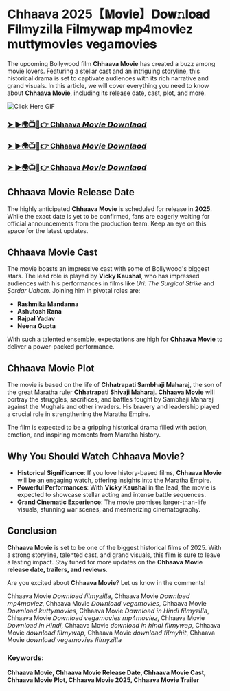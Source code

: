 # Chhaava 2025【𝐌𝐨𝐯𝐢𝐞】𝐃𝐨𝐰𝚗𝐥𝐨𝐚𝐝 𝐅𝐢𝐥myzil𝐥𝐚 Fi𝐥𝐦yw𝐚𝐩 𝐦𝐩4mo𝐯𝐢ez mut𝐭𝐲mov𝐢𝐞s 𝐯𝐞ga𝐦𝐨vi𝐞𝐬

The upcoming Bollywood film **Chhaava Movie** has created a buzz among movie lovers. Featuring a stellar cast and an intriguing storyline, this historical drama is set to captivate audiences with its rich narrative and grand visuals. In this article, we will cover everything you need to know about **Chhaava Movie**, including its release date, cast, plot, and more.

![Click Here GIF](https://media.tenor.com/qWWK-O83J5YAAAAi/click-here.gif)
<h3><a href="https://movieslink.short.gy/Chhaava">➤ ►🌍📺📱👉 Chhaava 𝙈𝙤𝙫𝙞𝙚 𝘿𝙤𝙬𝙣𝙡𝙖𝙤𝙙</a></h3>

<h3><a href="https://movieslink.short.gy/Chhaava">➤ ►🌍📺📱👉 Chhaava 𝙈𝙤𝙫𝙞𝙚 𝘿𝙤𝙬𝙣𝙡𝙖𝙤𝙙</a></h3>

<h3><a href="https://movieslink.short.gy/Chhaava">➤ ►🌍📺📱👉 Chhaava 𝙈𝙤𝙫𝙞𝙚 𝘿𝙤𝙬𝙣𝙡𝙖𝙤𝙙</a></h3>

## Chhaava Movie Release Date

The highly anticipated **Chhaava Movie** is scheduled for release in **2025**. While the exact date is yet to be confirmed, fans are eagerly waiting for official announcements from the production team. Keep an eye on this space for the latest updates.

## Chhaava Movie Cast

The movie boasts an impressive cast with some of Bollywood's biggest stars. The lead role is played by **Vicky Kaushal**, who has impressed audiences with his performances in films like *Uri: The Surgical Strike* and *Sardar Udham*. Joining him in pivotal roles are:

- **Rashmika Mandanna**  
- **Ashutosh Rana**  
- **Rajpal Yadav**  
- **Neena Gupta**  

With such a talented ensemble, expectations are high for **Chhaava Movie** to deliver a power-packed performance.

## Chhaava Movie Plot

The movie is based on the life of **Chhatrapati Sambhaji Maharaj**, the son of the great Maratha ruler **Chhatrapati Shivaji Maharaj**. **Chhaava Movie** will portray the struggles, sacrifices, and battles fought by Sambhaji Maharaj against the Mughals and other invaders. His bravery and leadership played a crucial role in strengthening the Maratha Empire.

The film is expected to be a gripping historical drama filled with action, emotion, and inspiring moments from Maratha history.

## Why You Should Watch Chhaava Movie?

- **Historical Significance**: If you love history-based films, **Chhaava Movie** will be an engaging watch, offering insights into the Maratha Empire.  
- **Powerful Performances**: With **Vicky Kaushal** in the lead, the movie is expected to showcase stellar acting and intense battle sequences.  
- **Grand Cinematic Experience**: The movie promises larger-than-life visuals, stunning war scenes, and mesmerizing cinematography.  

## Conclusion

**Chhaava Movie** is set to be one of the biggest historical films of 2025. With a strong storyline, talented cast, and grand visuals, this film is sure to leave a lasting impact. Stay tuned for more updates on the **Chhaava Movie release date, trailers, and reviews**.

Are you excited about **Chhaava Movie**? Let us know in the comments!

Chhaava Movie 𝘋𝘰𝘸𝘯𝘭𝘰𝘢𝘥 𝘧𝘪𝘭𝘮𝘺𝘻𝘪𝘭𝘭𝘢, Chhaava Movie 𝘋𝘰𝘸𝘯𝘭𝘰𝘢𝘥 𝘮𝘱4𝘮𝘰𝘷𝘪𝘦𝘻, Chhaava Movie 𝘋𝘰𝘸𝘯𝘭𝘰𝘢𝘥 𝘷𝘦𝘨𝘢𝘮𝘰𝘷𝘪𝘦𝘴, Chhaava Movie 𝘋𝘰𝘸𝘯𝘭𝘰𝘢𝘥 𝘬𝘶𝘵𝘵𝘺𝘮𝘰𝘷𝘪𝘦𝘴, Chhaava Movie 𝘋𝘰𝘸𝘯𝘭𝘰𝘢𝘥 𝘪𝘯 𝘏𝘪𝘯𝘥𝘪 𝘧𝘪𝘭𝘮𝘺𝘻𝘪𝘭𝘭𝘢, Chhaava Movie 𝘋𝘰𝘸𝘯𝘭𝘰𝘢𝘥 𝘷𝘦𝘨𝘢𝘮𝘰𝘷𝘪𝘦𝘴 𝘮𝘱4𝘮𝘰𝘷𝘪𝘦𝘻, Chhaava Movie 𝘋𝘰𝘸𝘯𝘭𝘰𝘢𝘥 𝘪𝘯 𝘏𝘪𝘯𝘥𝘪, Chhaava Movie 𝘥𝘰𝘸𝘯𝘭𝘰𝘢𝘥 𝘪𝘯 𝘩𝘪𝘯𝘥𝘪 𝘧𝘪𝘭𝘮𝘺𝘸𝘢𝘱, Chhaava Movie 𝘥𝘰𝘸𝘯𝘭𝘰𝘢𝘥 𝘧𝘪𝘭𝘮𝘺𝘸𝘢𝘱, Chhaava Movie 𝘥𝘰𝘸𝘯𝘭𝘰𝘢𝘥 𝘧𝘪𝘭𝘮𝘺𝘩𝘪𝘵, Chhaava Movie 𝘥𝘰𝘸𝘯𝘭𝘰𝘢𝘥 𝘷𝘦𝘨𝘢𝘮𝘰𝘷𝘪𝘦𝘴 𝘧𝘪𝘭𝘮𝘺𝘻𝘪𝘭𝘭𝘢

### Keywords:
**Chhaava Movie, Chhaava Movie Release Date, Chhaava Movie Cast, Chhaava Movie Plot, Chhaava Movie 2025, Chhaava Movie Trailer**
